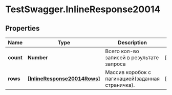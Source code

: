 # TestSwagger.InlineResponse20014

## Properties

Name | Type | Description | Notes
------------ | ------------- | ------------- | -------------
**count** | **Number** | Всего кол-во записей в результате запроса | [optional] 
**rows** | [**[InlineResponse20014Rows]**](InlineResponse20014Rows.md) | Массив коробок c пагинацией(заданная страничка). | [optional] 


